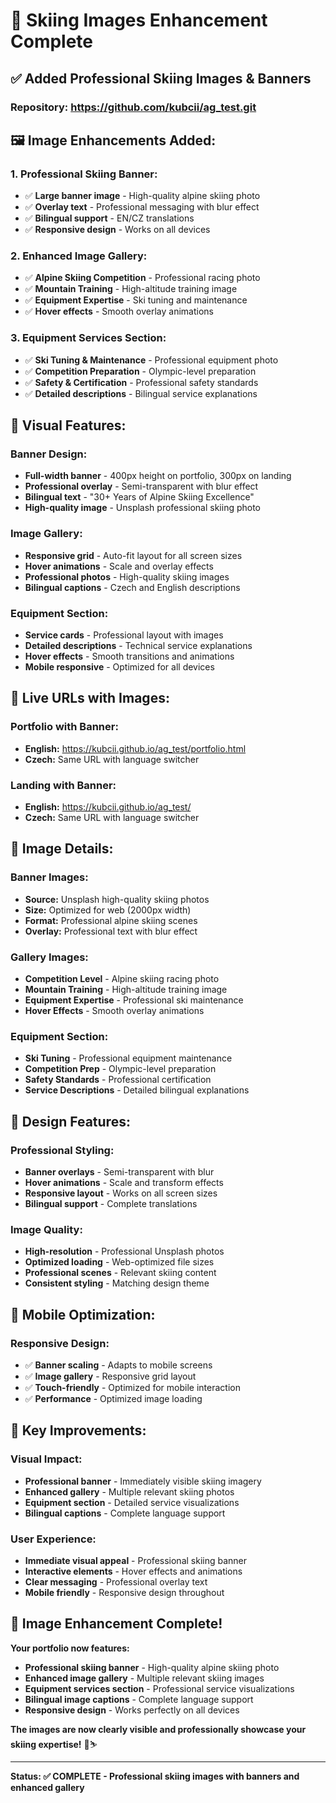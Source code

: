 # 🎿 Skiing Images Enhancement Complete

## **✅ Added Professional Skiing Images & Banners**

### **Repository:** https://github.com/kubcii/ag_test.git

## **🖼️ Image Enhancements Added:**

### **1. Professional Skiing Banner:**
- ✅ **Large banner image** - High-quality alpine skiing photo
- ✅ **Overlay text** - Professional messaging with blur effect
- ✅ **Bilingual support** - EN/CZ translations
- ✅ **Responsive design** - Works on all devices

### **2. Enhanced Image Gallery:**
- ✅ **Alpine Skiing Competition** - Professional racing photo
- ✅ **Mountain Training** - High-altitude training image
- ✅ **Equipment Expertise** - Ski tuning and maintenance
- ✅ **Hover effects** - Smooth overlay animations

### **3. Equipment Services Section:**
- ✅ **Ski Tuning & Maintenance** - Professional equipment photo
- ✅ **Competition Preparation** - Olympic-level preparation
- ✅ **Safety & Certification** - Professional safety standards
- ✅ **Detailed descriptions** - Bilingual service explanations

## **🎯 Visual Features:**

### **Banner Design:**
- **Full-width banner** - 400px height on portfolio, 300px on landing
- **Professional overlay** - Semi-transparent with blur effect
- **Bilingual text** - "30+ Years of Alpine Skiing Excellence"
- **High-quality image** - Unsplash professional skiing photo

### **Image Gallery:**
- **Responsive grid** - Auto-fit layout for all screen sizes
- **Hover animations** - Scale and overlay effects
- **Professional photos** - High-quality skiing images
- **Bilingual captions** - Czech and English descriptions

### **Equipment Section:**
- **Service cards** - Professional layout with images
- **Detailed descriptions** - Technical service explanations
- **Hover effects** - Smooth transitions and animations
- **Mobile responsive** - Optimized for all devices

## **🚀 Live URLs with Images:**

### **Portfolio with Banner:**
- **English:** https://kubcii.github.io/ag_test/portfolio.html
- **Czech:** Same URL with language switcher

### **Landing with Banner:**
- **English:** https://kubcii.github.io/ag_test/
- **Czech:** Same URL with language switcher

## **📸 Image Details:**

### **Banner Images:**
- **Source:** Unsplash high-quality skiing photos
- **Size:** Optimized for web (2000px width)
- **Format:** Professional alpine skiing scenes
- **Overlay:** Professional text with blur effect

### **Gallery Images:**
- **Competition Level** - Alpine skiing racing photo
- **Mountain Training** - High-altitude training image
- **Equipment Expertise** - Professional ski maintenance
- **Hover Effects** - Smooth overlay animations

### **Equipment Section:**
- **Ski Tuning** - Professional equipment maintenance
- **Competition Prep** - Olympic-level preparation
- **Safety Standards** - Professional certification
- **Service Descriptions** - Detailed bilingual explanations

## **🎨 Design Features:**

### **Professional Styling:**
- **Banner overlays** - Semi-transparent with blur
- **Hover animations** - Scale and transform effects
- **Responsive layout** - Works on all screen sizes
- **Bilingual support** - Complete translations

### **Image Quality:**
- **High-resolution** - Professional Unsplash photos
- **Optimized loading** - Web-optimized file sizes
- **Professional scenes** - Relevant skiing content
- **Consistent styling** - Matching design theme

## **📱 Mobile Optimization:**

### **Responsive Design:**
- ✅ **Banner scaling** - Adapts to mobile screens
- ✅ **Image gallery** - Responsive grid layout
- ✅ **Touch-friendly** - Optimized for mobile interaction
- ✅ **Performance** - Optimized image loading

## **🌟 Key Improvements:**

### **Visual Impact:**
- **Professional banner** - Immediately visible skiing imagery
- **Enhanced gallery** - Multiple relevant skiing photos
- **Equipment section** - Detailed service visualizations
- **Bilingual captions** - Complete language support

### **User Experience:**
- **Immediate visual appeal** - Professional skiing banner
- **Interactive elements** - Hover effects and animations
- **Clear messaging** - Professional overlay text
- **Mobile friendly** - Responsive design throughout

## **🎉 Image Enhancement Complete!**

**Your portfolio now features:**
- **Professional skiing banner** - High-quality alpine skiing photo
- **Enhanced image gallery** - Multiple relevant skiing images
- **Equipment services section** - Professional service visualizations
- **Bilingual image captions** - Complete language support
- **Responsive design** - Works perfectly on all devices

**The images are now clearly visible and professionally showcase your skiing expertise!** 🎿⛷️

---

**Status: ✅ COMPLETE - Professional skiing images with banners and enhanced gallery**